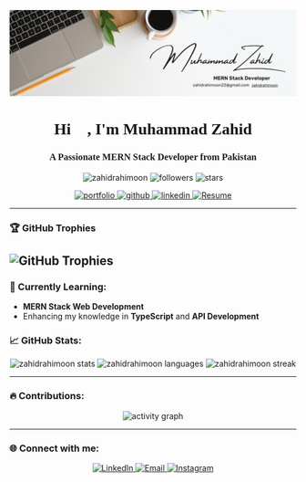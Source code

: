 ![banner](https://github.com/zahidrahimoon/zahidrahimoon/blob/main/banner.png)

<h1 align="center" style="font-family: 'Playfair Display', serif;">Hi 👋, I'm Muhammad Zahid</h1>
<h3 align="center" style="font-family: 'Playfair Display', serif;">A Passionate MERN Stack Developer from Pakistan</h3>

<p align="center">
  <img src="https://komarev.com/ghpvc/?username=zahidrahimoon&label=Profile%20views&color=0e75b6&style=flat" alt="zahidrahimoon" /> 
  <img src="https://img.shields.io/github/followers/zahidrahimoon?label=Followers&style=social" alt="followers" />
  <img src="https://img.shields.io/github/stars/zahidrahimoon?label=Stars&style=social" alt="stars" />
</p>

<p align="center">  
  <a href="https://rahimoon.vercel.app/">  
    <img src="https://img.shields.io/badge/Portfolio-%230A66C2.svg?&style=for-the-badge&logo=portfolio&logoColor=white" alt="portfolio" />  
  </a>  
  <a href="https://github.com/zahidrahimoon">  
    <img src="https://img.shields.io/badge/GitHub-%2312100E.svg?&style=for-the-badge&logo=github&logoColor=white" alt="github"/>  
  </a>  
  <a href="https://linkedin.com/in/zahidrahimoon">  
    <img src="https://img.shields.io/badge/LinkedIn-%230A66C2.svg?&style=for-the-badge&logo=linkedin&logoColor=white" alt="linkedin"/>  
  </a>  
  <a href="https://github.com/zahidrahimoon/zahidrahimoon/raw/main/resume.pdf">  
    <img src="https://img.shields.io/badge/Resume-%2312100E.svg?&style=for-the-badge&logo=adobe-acrobat-reader&logoColor=white" alt="Resume" />  
  </a>  
</p>

---

### 🏆 GitHub Trophies
![GitHub Trophies](https://github-profile-trophy.vercel.app/?username=zahidrahimoon&theme=radical&no-frame=true&margin-w=15&margin-h=15)
---


### 🌱 Currently Learning:
- **MERN Stack Web Development** 
- Enhancing my knowledge in **TypeScript** and **API Development**


### 📈 GitHub Stats:
<p align="center">
  <img src="https://github-readme-stats.vercel.app/api?username=zahidrahimoon&show_icons=true&count_private=true&theme=radical" alt="zahidrahimoon stats"/>
  <img src="https://github-readme-stats.vercel.app/api/top-langs/?username=zahidrahimoon&layout=compact&theme=radical&langs_count=18" alt="zahidrahimoon languages"/>
  <img src="https://github-readme-streak-stats.herokuapp.com/?user=zahidrahimoon&theme=radical" alt="zahidrahimoon streak"/>
</p>

---

### 🔥 Contributions:
<p align="center">
  <img src="https://github-readme-activity-graph.vercel.app/graph?username=zahidrahimoon&bg_color=0d1117&color=5BCDEC&line=5BCDEC&point=FFFFFF&area=true" alt="activity graph" />
</p>

---

### 🌐 Connect with me:
<p align="center">
  <a href="https://linkedin.com/in/zahidrahimoon">
    <img src="https://img.shields.io/badge/LinkedIn-%230A66C2.svg?&style=for-the-badge&logo=linkedin&logoColor=white" alt="LinkedIn"/>
  </a>
  <a href="mailto:zahidrahimoon22@gmail.com">
    <img src="https://img.shields.io/badge/Email-D14836?style=for-the-badge&logo=gmail&logoColor=white" alt="Email"/>
  </a>
  <a href="https://instagram.com/webdev_with_zahid">
    <img src="https://img.shields.io/badge/Instagram-%23E4405F.svg?&style=for-the-badge&logo=instagram&logoColor=white" alt="Instagram"/>
  </a>
</p>
